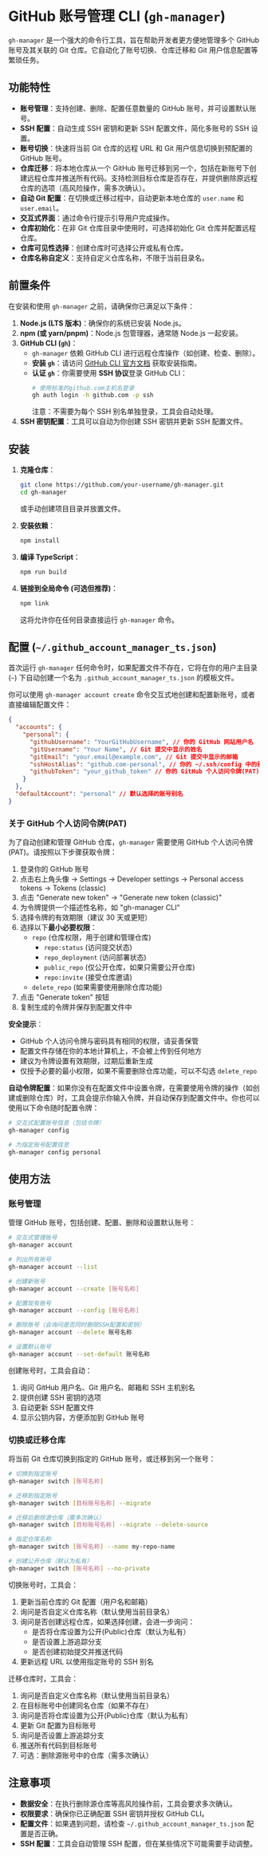 # GitHub 账号管理 CLI (`gh-manager`)

`gh-manager` 是一个强大的命令行工具，旨在帮助开发者更方便地管理多个 GitHub 账号及其关联的 Git 仓库。它自动化了账号切换、仓库迁移和 Git 用户信息配置等繁琐任务。

## 功能特性

- **账号管理**：支持创建、删除、配置任意数量的 GitHub 账号，并可设置默认账号。
- **SSH 配置**：自动生成 SSH 密钥和更新 SSH 配置文件，简化多账号的 SSH 设置。
- **账号切换**：快速将当前 Git 仓库的远程 URL 和 Git 用户信息切换到预配置的 GitHub 账号。
- **仓库迁移**：将本地仓库从一个 GitHub 账号迁移到另一个，包括在新账号下创建远程仓库并推送所有代码。支持检测目标仓库是否存在，并提供删除原远程仓库的选项（高风险操作，需多次确认）。
- **自动 Git 配置**：在切换或迁移过程中，自动更新本地仓库的 `user.name` 和 `user.email`。
- **交互式界面**：通过命令行提示引导用户完成操作。
- **仓库初始化**：在非 Git 仓库目录中使用时，可选择初始化 Git 仓库并配置远程仓库。
- **仓库可见性选择**：创建仓库时可选择公开或私有仓库。
- **仓库名称自定义**：支持自定义仓库名称，不限于当前目录名。

## 前置条件

在安装和使用 `gh-manager` 之前，请确保你已满足以下条件：

1.  **Node.js (LTS 版本)**：确保你的系统已安装 Node.js。
2.  **npm (或 yarn/pnpm)**：Node.js 包管理器，通常随 Node.js 一起安装。
3.  **GitHub CLI (`gh`)**：
    - `gh-manager` 依赖 GitHub CLI 进行远程仓库操作（如创建、检查、删除）。
    - **安装 `gh`**：请访问 [GitHub CLI 官方文档](https://cli.github.com/) 获取安装指南。
    - **认证 `gh`**：你需要使用 **SSH 协议**登录 GitHub CLI：
      ```bash
      # 使用标准的github.com主机名登录
      gh auth login -h github.com -p ssh
      ```
      注意：不需要为每个 SSH 别名单独登录，工具会自动处理。
4.  **SSH 密钥配置**：工具可以自动为你创建 SSH 密钥并更新 SSH 配置文件。

## 安装

1.  **克隆仓库**：

    ```bash
    git clone https://github.com/your-username/gh-manager.git
    cd gh-manager
    ```

    或手动创建项目目录并放置文件。

2.  **安装依赖**：

    ```bash
    npm install
    ```

3.  **编译 TypeScript**：

    ```bash
    npm run build
    ```

4.  **链接到全局命令 (可选但推荐)**：
    ```bash
    npm link
    ```
    这将允许你在任何目录直接运行 `gh-manager` 命令。

## 配置 (`~/.github_account_manager_ts.json`)

首次运行 `gh-manager` 任何命令时，如果配置文件不存在，它将在你的用户主目录 (`~`) 下自动创建一个名为 `.github_account_manager_ts.json` 的模板文件。

你可以使用 `gh-manager account create` 命令交互式地创建和配置新账号，或者直接编辑配置文件：

```json
{
  "accounts": {
    "personal": {
      "githubUsername": "YourGitHubUsername", // 你的 GitHub 网站用户名
      "gitUsername": "Your Name", // Git 提交中显示的姓名
      "gitEmail": "your.email@example.com", // Git 提交中显示的邮箱
      "sshHostAlias": "github.com-personal", // 你的 ~/.ssh/config 中的别名
      "githubToken": "your_github_token" // 你的 GitHub 个人访问令牌(PAT)
    }
  },
  "defaultAccount": "personal" // 默认选择的账号别名
}
```

### 关于 GitHub 个人访问令牌(PAT)

为了自动创建和管理 GitHub 仓库，`gh-manager` 需要使用 GitHub 个人访问令牌(PAT)。请按照以下步骤获取令牌：

1. 登录你的 GitHub 账号
2. 点击右上角头像 → Settings → Developer settings → Personal access tokens → Tokens (classic)
3. 点击 "Generate new token" → "Generate new token (classic)"
4. 为令牌提供一个描述性名称，如 "gh-manager CLI"
5. 选择令牌的有效期限（建议 30 天或更短）
6. 选择以下**最小必要权限**：
   - `repo` (仓库权限，用于创建和管理仓库)
     - `repo:status` (访问提交状态)
     - `repo_deployment` (访问部署状态)
     - `public_repo` (仅公开仓库，如果只需要公开仓库)
     - `repo:invite` (接受仓库邀请)
   - `delete_repo` (如果需要使用删除仓库功能)
7. 点击 "Generate token" 按钮
8. 复制生成的令牌并保存到配置文件中

**安全提示**：

- GitHub 个人访问令牌与密码具有相同的权限，请妥善保管
- 配置文件存储在你的本地计算机上，不会被上传到任何地方
- 建议为令牌设置有效期限，过期后重新生成
- 仅授予必要的最小权限，如果不需要删除仓库功能，可以不勾选 `delete_repo`

**自动令牌配置**：如果你没有在配置文件中设置令牌，在需要使用令牌的操作（如创建或删除仓库）时，工具会提示你输入令牌，并自动保存到配置文件中。你也可以使用以下命令随时配置令牌：

```bash
# 交互式配置账号信息（包括令牌）
gh-manager config

# 为指定账号配置信息
gh-manager config personal
```

## 使用方法

### 账号管理

管理 GitHub 账号，包括创建、配置、删除和设置默认账号：

```bash
# 交互式管理账号
gh-manager account

# 列出所有账号
gh-manager account --list

# 创建新账号
gh-manager account --create [账号名称]

# 配置现有账号
gh-manager account --config [账号名称]

# 删除账号（会询问是否同时删除SSH配置和密钥）
gh-manager account --delete 账号名称

# 设置默认账号
gh-manager account --set-default 账号名称
```

创建账号时，工具会自动：

1. 询问 GitHub 用户名、Git 用户名、邮箱和 SSH 主机别名
2. 提供创建 SSH 密钥的选项
3. 自动更新 SSH 配置文件
4. 显示公钥内容，方便添加到 GitHub 账号

### 切换或迁移仓库

将当前 Git 仓库切换到指定的 GitHub 账号，或迁移到另一个账号：

```bash
# 切换到指定账号
gh-manager switch [账号名称]

# 迁移到指定账号
gh-manager switch [目标账号名称] --migrate

# 迁移后删除源仓库（需多次确认）
gh-manager switch [目标账号名称] --migrate --delete-source

# 指定仓库名称
gh-manager switch [账号名称] --name my-repo-name

# 创建公开仓库（默认为私有）
gh-manager switch [账号名称] --no-private
```

切换账号时，工具会：

1. 更新当前仓库的 Git 配置（用户名和邮箱）
2. 询问是否自定义仓库名称（默认使用当前目录名）
3. 询问是否创建远程仓库，如果选择创建，会进一步询问：
   - 是否将仓库设置为公开(Public)仓库（默认为私有）
   - 是否设置上游追踪分支
   - 是否创建初始提交并推送代码
4. 更新远程 URL 以使用指定账号的 SSH 别名

迁移仓库时，工具会：

1. 询问是否自定义仓库名称（默认使用当前目录名）
2. 在目标账号中创建同名仓库（如果不存在）
3. 询问是否将仓库设置为公开(Public)仓库（默认为私有）
4. 更新 Git 配置为目标账号
5. 询问是否设置上游追踪分支
6. 推送所有代码到目标账号
7. 可选：删除源账号中的仓库（需多次确认）

## 注意事项

- **数据安全**：在执行删除源仓库等高风险操作前，工具会要求多次确认。
- **权限要求**：确保你已正确配置 SSH 密钥并授权 GitHub CLI。
- **配置文件**：如果遇到问题，请检查 `~/.github_account_manager_ts.json` 配置是否正确。
- **SSH 配置**：工具会自动管理 SSH 配置，但在某些情况下可能需要手动调整。

